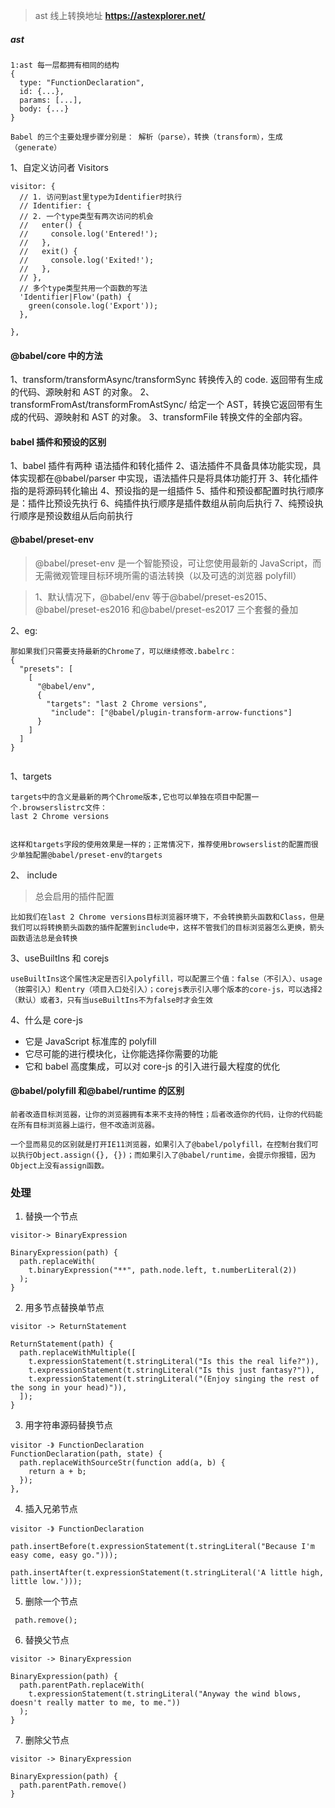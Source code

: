 > ast 线上转换地址
> **https://astexplorer.net/**

##### ast

```
1:ast 每一层都拥有相同的结构
{
  type: "FunctionDeclaration",
  id: {...},
  params: [...],
  body: {...}
}

Babel 的三个主要处理步骤分别是： 解析（parse），转换（transform），生成（generate）
```

1、自定义访问者 Visitors

```
visitor: {
  // 1. 访问到ast里type为Identifier时执行
  // Identifier: {
  // 2. 一个type类型有两次访问的机会
  //   enter() {
  //     console.log('Entered!');
  //   },
  //   exit() {
  //     console.log('Exited!');
  //   },
  // },
  // 多个type类型共用一个函数的写法
  'Identifier|Flow'(path) {
    green(console.log('Export'));
  },

},
```

#### @babel/core 中的方法

1、transform/transformAsync/transformSync 转换传入的 code. 返回带有生成的代码、源映射和 AST 的对象。
2、transformFromAst/transformFromAstSync/ 给定一个 AST，转换它返回带有生成的代码、源映射和 AST 的对象。
3、transformFile 转换文件的全部内容。

#### babel 插件和预设的区别

1、babel 插件有两种 语法插件和转化插件
2、语法插件不具备具体功能实现，具体实现都在@babel/parser 中实现，语法插件只是将具体功能打开
3、转化插件指的是将源码转化输出
4、预设指的是一组插件
5、插件和预设都配置时执行顺序是：插件比预设先执行
6、纯插件执行顺序是插件数组从前向后执行
7、纯预设执行顺序是预设数组从后向前执行

#### @babel/preset-env

> @babel/preset-env 是一个智能预设，可让您使用最新的 JavaScript，而无需微观管理目标环境所需的语法转换（以及可选的浏览器 polyfill）

> 1、默认情况下，@babel/env 等于@babel/preset-es2015、@babel/preset-es2016 和@babel/preset-es2017 三个套餐的叠加

2、eg:

```
那如果我们只需要支持最新的Chrome了，可以继续修改.babelrc：
{
  "presets": [
    [
      "@babel/env",
      {
        "targets": "last 2 Chrome versions",
         "include": ["@babel/plugin-transform-arrow-functions"]
      }
    ]
  ]
}


```

1、targets

```
targets中的含义是最新的两个Chrome版本,它也可以单独在项目中配置一个.browserslistrc文件：
last 2 Chrome versions


这样和targets字段的使用效果是一样的；正常情况下，推荐使用browserslist的配置而很少单独配置@babel/preset-env的targets
```

2、 include

> 总会启用的插件配置

```
比如我们在last 2 Chrome versions目标浏览器环境下，不会转换箭头函数和Class，但是我们可以将转换箭头函数的插件配置到include中，这样不管我们的目标浏览器怎么更换，箭头函数语法总是会转换
```

3、useBuiltIns 和 corejs

```
useBuiltIns这个属性决定是否引入polyfill，可以配置三个值：false（不引入）、usage（按需引入）和entry（项目入口处引入）；corejs表示引入哪个版本的core-js，可以选择2（默认）或者3，只有当useBuiltIns不为false时才会生效
```

4、什么是 core-js

- 它是 JavaScript 标准库的 polyfill
- 它尽可能的进行模块化，让你能选择你需要的功能
- 它和 babel 高度集成，可以对 core-js 的引入进行最大程度的优化

#### @babel/polyfill 和@babel/runtime 的区别

```
前者改造目标浏览器，让你的浏览器拥有本来不支持的特性；后者改造你的代码，让你的代码能在所有目标浏览器上运行，但不改造浏览器。

一个显而易见的区别就是打开IE11浏览器，如果引入了@babel/polyfill，在控制台我们可以执行Object.assign({}, {})；而如果引入了@babel/runtime，会提示你报错，因为Object上没有assign函数。
```
### 处理

1. 替换一个节点
```
visitor-> BinaryExpression 

BinaryExpression(path) {
  path.replaceWith(
    t.binaryExpression("**", path.node.left, t.numberLiteral(2))
  );
}
```

2. 用多节点替换单节点

```
visitor -> ReturnStatement

ReturnStatement(path) {
  path.replaceWithMultiple([
    t.expressionStatement(t.stringLiteral("Is this the real life?")),
    t.expressionStatement(t.stringLiteral("Is this just fantasy?")),
    t.expressionStatement(t.stringLiteral("(Enjoy singing the rest of the song in your head)")),
  ]);
}
```

3. 用字符串源码替换节点

```
visitor -》 FunctionDeclaration
FunctionDeclaration(path, state) {
  path.replaceWithSourceStr(function add(a, b) {
    return a + b;
  });
},
```
4. 插入兄弟节点
```
visitor -》 FunctionDeclaration

path.insertBefore(t.expressionStatement(t.stringLiteral("Because I'm easy come, easy go.")));

path.insertAfter(t.expressionStatement(t.stringLiteral('A little high, little low.')));
```
5. 删除一个节点
```
 path.remove();
```
6. 替换父节点
```
visitor -> BinaryExpression

BinaryExpression(path) {
  path.parentPath.replaceWith(
    t.expressionStatement(t.stringLiteral("Anyway the wind blows, doesn't really matter to me, to me."))
  );
}
```
7. 删除父节点
```
visitor -> BinaryExpression

BinaryExpression(path) {
  path.parentPath.remove()
}
```
